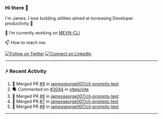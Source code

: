 ### Hi there 👋

I'm James. I love building utilities aimed at increasing Developer productivity :raised_hands: 

🔭 I’m currently working on [MEVN-CLI](https://github.com/madlabsinc/mevn-cli)

📫 How to reach me:

[![Follow on Twitter](https://img.shields.io/badge/--twitter?label=Twitter&logo=Twitter&style=social)](https://twitter.com/james_madhacks) [![Connect on LinkedIn](https://img.shields.io/badge/--linkedin?label=LinkedIn&logo=LinkedIn&style=social)](https://www.linkedin.com/in/jamesgeorge007)

---

### :zap: Recent Activity

<!--START_SECTION:activity-->
1. 🎉 Merged PR [#9](https://github.com/jamesgeorge007/cli-prompts-test/pull/9) in [jamesgeorge007/cli-prompts-test](https://github.com/jamesgeorge007/cli-prompts-test)
2. 🗣 Commented on [#3044](https://github.com/vitejs/vite/issues/3044) in [vitejs/vite](https://github.com/vitejs/vite)
3. 🎉 Merged PR [#6](https://github.com/jamesgeorge007/cli-prompts-test/pull/6) in [jamesgeorge007/cli-prompts-test](https://github.com/jamesgeorge007/cli-prompts-test)
4. 🎉 Merged PR [#7](https://github.com/jamesgeorge007/cli-prompts-test/pull/7) in [jamesgeorge007/cli-prompts-test](https://github.com/jamesgeorge007/cli-prompts-test)
5. 🎉 Merged PR [#8](https://github.com/jamesgeorge007/cli-prompts-test/pull/8) in [jamesgeorge007/cli-prompts-test](https://github.com/jamesgeorge007/cli-prompts-test)
<!--END_SECTION:activity-->

---

<!--
**jamesgeorge007/jamesgeorge007** is a ✨ _special_ ✨ repository because its `README.md` (this file) appears on your GitHub profile.

Here are some ideas to get you started:

- 🌱 I’m currently learning ...
- 👯 I’m looking to collaborate on ...
- 🤔 I’m looking for help with ...
- 💬 Ask me about ...
- 😄 Pronouns: ...
- ⚡ Fun fact: ...
-->

